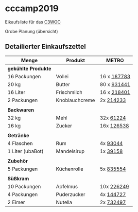 cccamp2019
================

Eikaufsliste für das [C3WOC](https://c3woc.de)

 Grobe Planung (übersicht)


 Detailierter Einkaufszettel
-------------------------------

| Menge | Produkt | METRO |
| ----- | ------- | ----- |
| **gekühlte Produkte** |||
| <!-- 16 x 1 --> 16 Packungen | Vollei | 16 x [187783](https://produkte.metro.de/shop/pv/BTY-X187825/0032/0021/) |
| <!-- 16 x 1.25kg --> 20 kg | Butter | 80 x [931441](https://produkte.metro.de/shop/pv/BTY-X314169/0032/0021/) |
| <!-- 16 x 1L  --> 16 Liter | Frischmilch | 16 x [218401](https://produkte.metro.de/shop/pv/BTY-X702948/0032/0021/) |
| <!-- if doenergrill --> 2 Packungen | Knoblauchcreme | 2x [214233](https://produkte.metro.de/shop/pv/BTY-X377826/0032/0021/) |
|               |||
| **Backwaren** |||
| <!-- 16 x 2kg --> 32 kg | Mehl | 32x [61224](https://produkte.metro.de/shop/pv/BTY-X245248/0032/0021/) |
| <!-- 16 x 1kg --> 16 kg | Zucker | 16x [126538](https://produkte.metro.de/shop/pv/BTY-X322462/0032/0021/) |
|               |||
| **Getränke**  |||
| <!-- 22 * 0.25 --> 4 Flaschen | Rum | 4x [93044](https://produkte.metro.de/shop/pv/BTY-X22163/0032/0021/) |
| <!-- 22 * 0.25 --> 1 Liter (ubaBot) | Mandelsirup | 1x [39158](https://produkte.metro.de/shop/pv/BTY-X538489/0033/0021/) |
|               |||
| **Zubehör**   |||
| 5 Packungen | Küchenrolle | 5x [835554](https://produkte.metro.de/shop/pv/BTY-X225078/) |
|               |||
| **Süßkram**   |||
| <!-- 22 x ? --> 10 Packungen | Apfelmus | 10x [226249](https://produkte.metro.de/shop/pv/BTY-X715836/0032/0021/) |
| <!-- 22 x ? --> 4 Packungen  | Puderzucker | 4x [144727](https://produkte.metro.de/shop/pv/BTY-X595024/0032/0021/) |
| <!-- 22 x ? --> 2 Eimer | Nutella | 2x [732497](https://produkte.metro.de/shop/pv/BTY-X126723/0032/0021/) |


